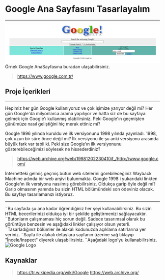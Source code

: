 #  Google Ana Sayfasını Tasarlayalım
---

  ![1998 Google Anasayfa](https://raw.githubusercontent.com/Kodluyoruz/taskforce/main/css/cssodev3/figures/googlehomepage.png)
Örnek Google AnaSayfasına buradan ulaşabilirsiniz.
 > https://www.google.com.tr/

## Proje İçerikleri 
---
Hepimiz her gün Google kullanıyoruz ve çok işimize yarıyor değil mi? Her gün Google'da milyonlarca arama yapılıyor ve hatta siz de bu sayfaya gelmek için Google'ı kullanmış olabilirsiniz. Peki Google'ın geçmişten günümüze nasıl geliştiğini hiç merak ettiniz mi?

Google 1996 yılında kuruldu ve ilk versiyonunu 1998 yılında yayınladı. 1998, çok uzun bir süre önce değil mi? İlk versiyonu ile şu anki versiyonu arasında büyük fark var tabii ki. Peki size Google'ın ilk versiyonunu gösterebileceğimizi söylesek ne hissederdiniz?
>https://web.archive.org/web/19981202230410if_/http://www.google.com/

İnternetteki gelmiş geçmiş bütün web sitelerini görebileceğiniz Wayback Machine adında bir web arşivi bulunmakta. Google 1998 i yukarıdaki linkten  Google'ın ilk versiyonu nasılmış görebilirsiniz. Oldukça garip öyle değil mi? Garip olmasının yanında bu sizin HTML bölümündeki son ödeviniz olacak. Bu sayfayı tasarlamanızı istiyoruz.
<hr>



¨Bu sayfada şu ana kadar öğrendiğiniz her şeyi kullanabilirsiniz. Bu sizin HTML becerilerinizi oldukça iyi bir şekilde geliştirmenizi sağlayacaktır.
¨Butonların çalışmaması hiç sorun değil. Sadece tasarımsal olarak bu görüntüye benzesin ve aşağıdaki linkler çalışıyor olsun yeterli.
¨Tasarladığınız bölümler ile alakalı kodunuzda açıklama satırlarına yer veriniz.
¨Sayfa ile alakalı detaylara sayfanın üzerine sağ tıklayıp "İncele/Inspect" diyerek ulaşabilirsiniz.
¨Aşağıdaki logo'yu kullanabilirsiniz.
![Google Logo](https://web.archive.org/web/19990504112211im_/http://www.google.com/google.jpg)

## Kaynaklar
>https://tr.wikipedia.org/wiki/Google
>https://web.archive.org/




